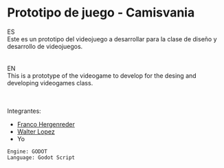 # Prototipo de juego - Camisvania
ES</br>
Este es un prototipo del videojuego a desarrollar para la clase de diseño y desarrollo de videojuegos. </br>
</br></br>
EN</br>
This is a prototype of the videogame to develop for the desing and developing videogames class.  </br>
</br></br>

Integrantes:
- [Franco Hergenreder](https://github.com/francoherg)
- [Walter Lopez](https://github.com/wglopez)
- Yo

```
Engine: GODOT
Language: Godot Script
```

